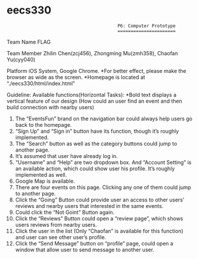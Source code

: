 # eecs330

                                              P6: Computer Prototype
                                              ======================

Team Name
FLAG

Team Member
Zhilin Chen(zcj456), Zhongming Mu(zmh358), Chaofan Yu(cyy040)

Platform
iOS System, Google Chrome. 
*For better effect, please make the browser as wide as the screen.
*Homepage is located at “./eecs330/html/index.html”

Guideline:
Available functions(Horizontal Tasks):
*Bold text displays a vertical feature of our design (How could an user find an event and then build connection with nearby users)
1.	The “EventsFun” brand on the navigation bar could always help users go back to the homepage.
2.	“Sign Up” and “Sign in” button have its function, though it’s roughly implemented.
3.	The “Search” button as well as the category buttons could jump to another page.
4.	It’s assumed that user have already log in.
5.	“Username” and “Help” are two dropdown box. And “Account Setting” is an available action, which could show user his profile. It’s roughly implemented as well.
6.	Google Map is available.
7.	There are four events on this page. Clicking any one of them could jump to another page.
8.	Click the “Going” Button could provide user an access to other users’ reviews and nearby users that interested in the same events.
9.	Could click the “Not Goint” Button again.
10.	Click the “Reviews” Button could open a “review page”, which shows users reviews from nearby users.
11.	Click the user in the list (Only “Chaofan” is available for this function) and user can see other user’s profile.
12.	Click the “Send Message” button on “profile” page, could open a window that allow user to send message to another user.



